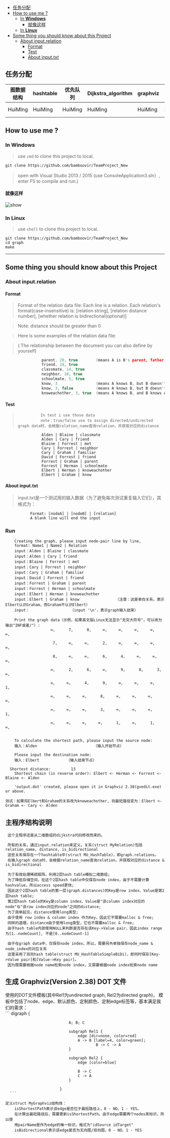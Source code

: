 <!-- TOC -->

- [任务分配](#任务分配)
- [How to use me ?](#how-to-use-me-)
    - [In **Windows**](#in-windows)
        - [就像这样](#就像这样)
    - [In **Linux**](#in-linux)
- [Some thing you should know about this Project](#some-thing-you-should-know-about-this-project)
    - [About input.relation](#about-inputrelation)
        - [Format](#format)
        - [Test](#test)
        - [About input.txt](#about-inputtxt)

<!-- /TOC -->
## 任务分配

|图数据结构 |hashtable | 优先队列 | Dijkstra_algorithm | graphviz | 说明文档 | 实验数据 |
-----------|----------|----------|--------------------|----------|---------|----------------|
|HuiMIng   | HuiMing | HuiMing | HuiMing | HuiMing | HuiMing  | Ding Hao |


## How to use me ?

### In **Windows**

> use `cmd` to clone this project to local.

```shell
git clone https://github.com/bamboovir/TeamProject_New

```

> open with Visual Studio 2013 / 2015 (use ConsoleApplication3.sln）, enter F5 to compile and run.)
#### 就像这样
![show][1]

[1]:https://github.com/bamboovir/TeamProject/blob/master/teamproject/1.gif

### In **Linux**  

> use `shell` to clone this project to local.

```shell
git clone https://github.com/bamboovir/TeamProject_New
cd graph
make

```
---

## Some thing you should know about this Project

### About input.relation 

#### Format

> Format of the relation data file: Each line is a relation. Each relation's format(case-insensitive) is: [relation string], [relation distance number], [whether relation is bidirectional(optional)]

> Note: distance should be greater than 0

> Here is some examples of the relation data file: 

> ( The relationship between the document you can also define by yourself) 

```c
				parent, 20, true        (means A is B's parent, father or mother)
				friend, 18, true
				classmate, 14, true
				neighbor, 10, true
				schoolmate, 5, true
				know, 3                 (means A knows B, but B doesn't know A)
				know, 3, false          (means A knows B, but B doesn't know A)
				knoweachother, 3, true  (means A knows B, and B knows A too)
```

#### Test
		
>       	    In test i use those data
>               note：true/false use to assign directed/undirected graph data时，会根据relation_name查询relation，并获取对应的distance

``` 
    			Alden | Blaine | classmate
				Alden | Cary | friend
				Blaine | Forrest | met
				Cary | Forrest | neighbor
				Cary | Graham | familiar
				David | Forrest | friend
				Forrest | Graham | parent
				Forrest | Herman | schoolmate
				Elbert | Herman | knoweachother
				Elbert | Graham | know
```

#### About input.txt
 
 > input.txt是一个测试用的输入数据（为了避免每次测试重复输入它们），其格式为：

 ```
			Format: [nodeA] | [nodeB] | [relation]
			A blank line will end the input
```

### Run
  
```
	Creating the graph, please input node-pair line by line, 
	format: Name1 | Name2 | Relation
	input：Alden | Blaine | classmate
    input：Alden | Cary | friend
	input：Blaine | Forrest | met
	input：Cary | Forrest | neighbor
	input：Cary | Graham | familiar
	input：David | Forrest | friend
	input：Forrest | Graham | parent
	input：Forrest | Herman | schoolmate
	input：Elbert | Herman | knoweachother
	input：Elbert | Graham | know                （注意：这是单向关系，表示Elbert认识Graham，而Graham不认识Elbert）
	input：                  （input '\n'，表示graph输入结束）
```

```	
	Print the graph data（示例，如果英文版Linux无法显示"无穷大符号"，可以改为输出"INF或者/"）:
				    ∞,      7,      8,     ∞,     ∞,     ∞,     ∞,     ∞,
				
				     7,     ∞,     ∞,      2,     ∞,     ∞,     ∞,     ∞,
				
				     8,     ∞,     ∞,      6,      4,     ∞,     ∞,     ∞,
				
				    ∞,      2,      6,     ∞,      9,      8,      3,     ∞,
				
				    ∞,     ∞,      4,      9,     ∞,     ∞,     ∞,      1,
				
				    ∞,     ∞,     ∞,      8,     ∞,     ∞,     ∞,     ∞,
				
				    ∞,     ∞,     ∞,      3,     ∞,     ∞,     ∞,      1,
				
				    ∞,     ∞,     ∞,     ∞,      1,     ∞,      1,     ∞,
				
	
	To calculate the shortest path, please input the source node: 
	输入：Alden						 （输入开始节点）
	
	Please input the destination node: 
	输入：Elbert            （输入结束节点）

  Shortest distance:         13
	Shortest chain (in reverse order): Elbert <- Herman <- Forrest <- Blaine <- Alden
	
	'output.dot' created, please open it in Graphviz 2.38(gvedit.exe) or above.
```
	
	测试：如果将Elbert和Graham的关系改为knoweachother, 则最短路径变为：Elbert <- Graham <- Cary <- Alden

## 主程序结构说明

     这个主程序还是从二维数组的dijkstra代码修改而来的。
   
	 所有的关系，通过input.relation来定义。关系(struct MyRelation)包括relation_name, distance, is_bidirectional
	 这些关系保存在一个hashtable中(struct MU_HashTable)，即graph.relations。
	 在输入graph data时，会根据relation_name查询relation，并获取对应的distance & is_bidirectional

	 为了有效处理稀疏矩阵，利用2层hash table模拟二维数组;
	 为了降低存储空间，在这个2层hash table中仅保存node index，由于不需要计算hashvalue，所以access speed更快;
	 因此这个2层hash table的第一层(graph.distances)的Key是row index、Value是第2层hash table;
	 第2层hash table的Key是column index、Value是"该column index对应的node"与"该row index对应的node"之间的distance;
	 为了简单起见，distance使用long类型;
	 由于使用 row index & column index 作为Key，因此它不需要malloc & free;
	 同样的道理，distance由于使用long类型，它也不需要malloc & free;
	 由于hash table内部使用NULL来判断是否存在该Key->Value pair，因此index range为[1..nodeCount], 不是[0..nodeCount-1]
	 	 
	 由于在graph data中，仅保存node index，所以，需要另外单独保存node_name & node_index的对应关系
	 这里采用了双向hash table(struct MU_HashTableSimpleBiDi)，即同时保存[Key->Value pair]和[Value->Key pair]。
	 因为既需要根据node name检索node index，又需要根据node index检索node name

## 生成 Graphviz(Version 2.38) DOT 文件

   使用的DOT文件模板(其中Rel1为undirected graph, Rel2为directed graph)，
	 模板中包括了node、edge、默认颜色、定制颜色、定制edge标签等，基本满足我们的需求：	 
     ```
							digraph {
							
							    A; B; C
							
							    subgraph Rel1 {
							        edge [dir=none, color=red]
							        A -> B [label=4, color=green];
											B -> C -> A 
							    }
							
							    subgraph Rel2 {
							        edge [color=blue]
							
							        B -> C
							        C -> A
							    }
							
							}
	  ```
      
    定义struct MyGraphviz结构体：
		isShortestPath表示该edge是否位于最短路径上，0 - NO、1 - YES。
		在计算出最短路径后，需要更新isShortestPath。由于edge需要两个nodes来标识，所以使
		用pairName是作为edge的唯一标识，格式为"idSource idTarget"
		isBidirectional表示该edge是否为无向图/双向图，0 - NO、1 - YES	 
	 
